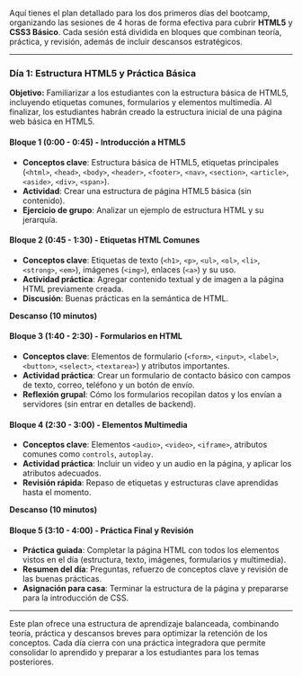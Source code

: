Aquí tienes el plan detallado para los dos primeros días del bootcamp, organizando las sesiones de 4 horas de forma efectiva para cubrir **HTML5** y **CSS3 Básico**. Cada sesión está dividida en bloques que combinan teoría, práctica, y revisión, además de incluir descansos estratégicos.

---

### **Día 1: Estructura HTML5 y Práctica Básica**

**Objetivo:** Familiarizar a los estudiantes con la estructura básica de HTML5, incluyendo etiquetas comunes, formularios y elementos multimedia. Al finalizar, los estudiantes habrán creado la estructura inicial de una página web básica en HTML5.

#### **Bloque 1 (0:00 - 0:45) - Introducción a HTML5**

- **Conceptos clave**: Estructura básica de HTML5, etiquetas principales (`<html>`, `<head>`, `<body>`, `<header>`, `<footer>`, `<nav>`, `<section>`, `<article>`, `<aside>`, `<div>`, `<span>`).
- **Actividad**: Crear una estructura de página HTML5 básica (sin contenido).
- **Ejercicio de grupo**: Analizar un ejemplo de estructura HTML y su jerarquía.

#### **Bloque 2 (0:45 - 1:30) - Etiquetas HTML Comunes**

- **Conceptos clave**: Etiquetas de texto (`<h1>`, `<p>`, `<ul>`, `<ol>`, `<li>`, `<strong>`, `<em>`), imágenes (`<img>`), enlaces (`<a>`) y su uso.
- **Actividad práctica**: Agregar contenido textual y de imagen a la página HTML previamente creada.
- **Discusión**: Buenas prácticas en la semántica de HTML.

**Descanso (10 minutos)**

#### **Bloque 3 (1:40 - 2:30) - Formularios en HTML**

- **Conceptos clave**: Elementos de formulario (`<form>`, `<input>`, `<label>`, `<button>`, `<select>`, `<textarea>`) y atributos importantes.
- **Actividad práctica**: Crear un formulario de contacto básico con campos de texto, correo, teléfono y un botón de envío.
- **Reflexión grupal**: Cómo los formularios recopilan datos y los envían a servidores (sin entrar en detalles de backend).

#### **Bloque 4 (2:30 - 3:00) - Elementos Multimedia**

- **Conceptos clave**: Elementos `<audio>`, `<video>`, `<iframe>`, atributos comunes como `controls`, `autoplay`.
- **Actividad práctica**: Incluir un video y un audio en la página, y aplicar los atributos adecuados.
- **Revisión rápida**: Repaso de etiquetas y estructuras clave aprendidas hasta el momento.

**Descanso (10 minutos)**

#### **Bloque 5 (3:10 - 4:00) - Práctica Final y Revisión**

- **Práctica guiada**: Completar la página HTML con todos los elementos vistos en el día (estructura, texto, imágenes, formularios y multimedia).
- **Resumen del día**: Preguntas, refuerzo de conceptos clave y revisión de las buenas prácticas.
- **Asignación para casa**: Terminar la estructura de la página y prepararse para la introducción de CSS.

---

Este plan ofrece una estructura de aprendizaje balanceada, combinando teoría, práctica y descansos breves para optimizar la retención de los conceptos. Cada día cierra con una práctica integradora que permite consolidar lo aprendido y preparar a los estudiantes para los temas posteriores.
